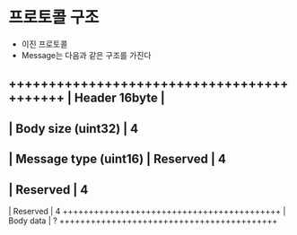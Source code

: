 # 프로토콜 구조
- 이진 프로토콜
- Message는 다음과 같은 구조를 가진다

++++++++++++++++++++++++++++++++++++++++++
|             Header 16byte              |
------------------------------------------
|            Body size (uint32)          | 4
------------------------------------------
| Message type (uint16) |    Reserved    | 4
------------------------------------------
|                Reserved                | 4
------------------------------------------
|                Reserved                | 4
++++++++++++++++++++++++++++++++++++++++++
|                Body data               | ?
++++++++++++++++++++++++++++++++++++++++++



